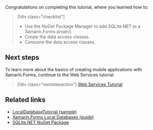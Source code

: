 Congratulations on completing this tutorial, where you learned how to:

> [!div class="checklist"]
> - Use the NuGet Package Manager to add SQLite.NET to a Xamarin.Forms project.
> - Create the data access classes.
> - Consume the data access classes.

## Next steps

To learn more about the basics of creating mobile applications with Xamarin.Forms, continue to the Web Services tutorial.

> [!div class="nextstepaction"]
> [Web Services Tutorial](~/get-started/tutorials/web-service/index.yml)

## Related links

- [LocalDatabaseTutorial (sample)](https://developer.xamarin.com/samples/xamarin-forms/GetStarted/Tutorials/LocalDatabaseTutorial)
- [Xamarin.Forms Local Databases (guide)](~/xamarin-forms/app-fundamentals/databases.md)
- [SQLite.NET NuGet Package](https://www.nuget.org/packages/sqlite-net-pcl/)
